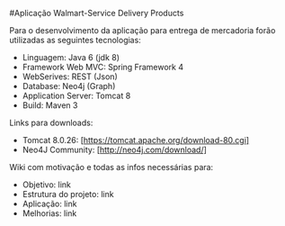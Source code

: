 #Aplicação Walmart-Service Delivery Products

Para o desenvolvimento da aplicação para entrega de mercadoria forão utilizadas as seguintes tecnologias:

* Linguagem: Java 6 (jdk 8)
* Framework Web MVC: Spring Framework 4
* WebSerives: REST (Json)
* Database: Neo4j (Graph)
* Application Server: Tomcat 8
* Build: Maven 3

Links para downloads:

* Tomcat 8.0.26: [https://tomcat.apache.org/download-80.cgi]
* Neo4J Community: [http://neo4j.com/download/]

Wiki com motivação e todas as infos necessárias para:
* Objetivo: link
* Estrutura do projeto: link
* Aplicação: link
* Melhorias: link
